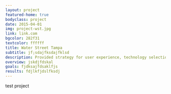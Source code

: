 ```yaml
---
layout: project
featured-home: true
bodyclass: project
date: 2015-04-01
img: project-wst.jpg
link: link.com
bgcolor: 282f31
textcolor: ffffff
title: Water Street Tampa
subtitle: jf;sdajfksdajfklsd
description: Provided strategy for user experience, technology selection, and web development for a comprehensive website redesign
overview: jskdjfdskal
goals: fjdksajfdsaklfjs
results: fdjlkfjdslfksdj
---
```


test project